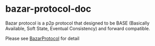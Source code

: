 # bazar-protocol-doc

Bazar protocol is a p2p protocol that designed to be BASE (Basically Available, Soft State, Eventual Consistency) and forward compatible.

Please see [BazarProtocol](./BazarProtocol.md) for detail
